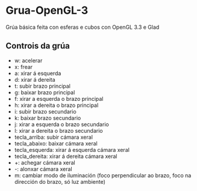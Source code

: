 # Grua-OpenGL-3

Grúa básica feita con esferas e cubos con OpenGL 3.3 e Glad

## Controis da grúa

- w: acelerar
- x: frear
- a: xirar á esquerda
- d: xirar á dereita
- t: subir brazo principal
- g: baixar brazo principal
- f: xirar a esquerda o brazo principal
- h: xirar a dereita o brazo principal
- i: subir brazo secundario
- k: baixar brazo secundario
- j: xirar a esquerda o brazo secundario
- l: xirar a dereita o brazo secundario
- tecla_arriba: subir cámara xeral
- tecla_abaixo: baixar cámara xeral
- tecla_esquerda: xirar á esquerda cámara xeral
- tecla_dereita: xirar á dereita cámara xeral
- +: achegar cámara xeral
- -: alonxar cámara xeral
- m: cambiar modo de iluminación (foco perpendicular ao brazo, foco na dirección do brazo, só luz ambiente)
